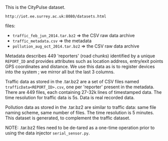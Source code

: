 This is the CityPulse dataset.

	http://iot.ee.surrey.ac.uk:8080/datasets.html


files:
- `traffic_feb_jun_2014.tar.bz2` => the CSV raw data archive
- `traffic_metadata.csv`         => the metadata
- `pollution_aug_oct_2014.tar.bz2` => the CSV raw data archive

Metadata describes 449 'reporters' (road chunks) identified by a unique
`REPORT_ID` and provides attributes such as location address, entry/exit
points GPS coordinates and distance.  We use this data as is to register
devices into the system ; we mirror all but the last 3 columns.

Traffic data as stored in the .tar.bz2 are a set of CSV files named
`trafficData<REPORT_ID>.csv`, one per 'reporter' present in the metadata.
There are 449 files, each containing 27-32k lines of timestamped data.
The time resolution for traffic data is 5s.  Data is real recorded data.

Pollution data as stored in the .tar.bz2 are similar to traffic data: same
file naming scheme, same number of files.  The time resolution is 5 minutes.
This dataset is generated, to complement the traffic dataset.


NOTE: .tar.bz2 files need to be de-tared as a one-time operation prior to
using the data injector `serial_sensor.py`.
